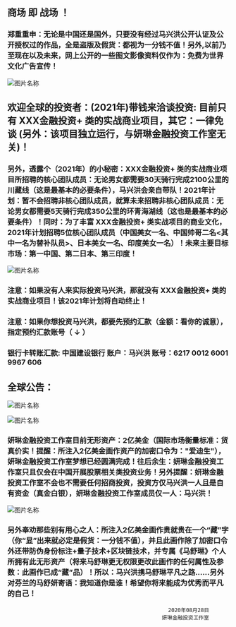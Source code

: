 ##   商场 即 战场 ！

###   郑重重申：无论是中国还是国外，只要没有经过马兴洪公开认证及公开授权过的作品，全是盗版及假货：都视为一分钱不值！另外,以前乃至现在以及未来，网上公开的一些图文影像资料仅作为：免费为世界文化广告宣传！ 

![图片名称](https://ss1.bdstatic.com/70cFuXSh_Q1YnxGkpoWK1HF6hhy/it/u=214433937,2580329018&fm=26&gp=0.jpg)

##   欢迎全球的投资者：(2021年)带钱来洽谈投资: 目前只有   XXX金融投资+   类的实战商业项目，其它：一律免谈 (另外：该项目独立运行，与妍琳金融投资工作室无关)！

###  另外，透露个（2021年）的小秘密：XXX金融投资+   类的实战商业项目所招聘的核心团队成员：无论男女都需要30天骑行完成2100公里的川藏线（这是最基本的必要条件），马兴洪会亲自带队！2021年计划：暂不会招聘非核心团队成员，就算未来招聘非核心团队成员：无论男女都需要5天骑行完成350公里的环青海湖线（这也是最基本的必要条件）！同时：为了丰富 XXX金融投资+   类实战项目的商业文化，2021年计划招聘5位核心团队成员（中国美女一名、中国帅哥二名<其中一名为替补队员>、日本美女一名、印度美女一名）！未来主要目标市场：第一中国、第二日本、第三印度！ 
 
![图片名称](https://ss1.bdstatic.com/70cFvXSh_Q1YnxGkpoWK1HF6hhy/it/u=3941494213,2613401872&fm=26&gp=0.jpg)

###  注意：如果没有人来实际投资马兴洪，那就没有  XXX金融投资+   类的实战商业项目！该2021年计划将自动终止！

###  注意：如果你想投资马兴洪，都要先预约汇款（金额：看你的诚意），指定预约汇款账号（ ↓ ） 


###   银行卡转账汇款: 中国建设银行 账户：马兴洪  账号：6217 0012 6001 9967 606   




##    全球公告：

![图片名称](https://ss0.bdstatic.com/70cFuHSh_Q1YnxGkpoWK1HF6hhy/it/u=263443203,1850470873&fm=26&gp=0.jpg)


![图片名称](http://tiebapic.baidu.com/forum/w%3D580/sign=5a815a2337a446237ecaa56aa8237246/f52468061d950a7b35ab6e9d1dd162d9f3d3c9fd.jpg)



###   妍琳金融投资工作室目前无形资产：2亿美金（国际市场衡量标准：货真价实！提醒：所注入2亿美金画作资产的加密口令为："爱迪生"），妍琳金融投资工作室梦想已经圆满完成！往后余生：妍琳金融投资工作室只且仅会在中国开展股票相关类投资业务！另外提醒：妍琳金融投资工作室不会也不需要任何招商投资，投资方仅马兴洪一人且是自有资金（真金白银），妍琳金融投资工作室成员仅一人：马兴洪！ 

![图片名称](http://tiebapic.baidu.com/forum/w%3D580/sign=1907534a1ef79052ef1f47363cf2d738/a4b90c7b02087bf4337277b0e5d3572c10dfcffd.jpg)
###   另外奉劝那些别有用心之人：所注入2亿美金画作贵就贵在一个“藏”字（你“显”出来就必定是假货：一分钱不值），并且此画作除了加密口令外还带防伪身份标注+量子技术+区块链技术，并专属《马舒琳》个人所拥有此无形资产（将来马舒琳更无权限更改此画作的任何属性及参数：此画作已成“藏”品）！所以：马兴洪携马舒琳平凡之路......另外对芬兰的马舒妍寄语：我知道你是谁！希望你将来能成为优秀而平凡的自己！

                                                       2020年08月28日 
                                                     妍琳金融投资工作室   
 
